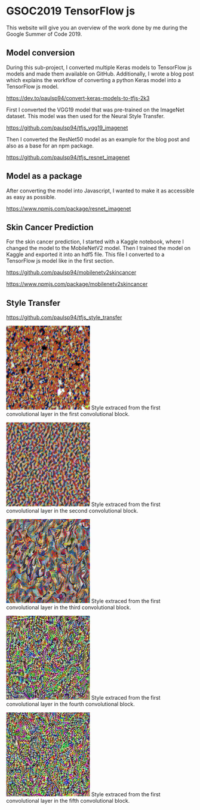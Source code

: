# GSOC2019 TensorFlow js

This website will give you an overview of the work done by me during the Google Summer of Code 2019.

## Model conversion

During this sub-project, I converted multiple Keras models to TensorFlow js models and made them available on GitHub.
Additionally, I wrote a blog post which explains the workflow of converting a python Keras model into a TensorFlow js model.

https://dev.to/paulsp94/convert-keras-models-to-tfjs-2k3


First I converted the VGG19 model that was pre-trained on the ImageNet dataset. 
This model was then used for the Neural Style Transfer.

https://github.com/paulsp94/tfjs_vgg19_imagenet

Then I converted the ResNet50 model as an example for the blog post and also as a base for an npm package.

https://github.com/paulsp94/tfjs_resnet_imagenet

## Model as a package

After converting the model into Javascript, I wanted to make it as accessible as easy as possible.

https://www.npmjs.com/package/resnet_imagenet

## Skin Cancer Prediction

For the skin cancer prediction, I started with a Kaggle notebook, where I changed the model to the MobileNetV2 model.
Then I trained the model on Kaggle and exported it into an hdf5 file. 
This file I converted to a TensorFlow js model like in the first section.

https://github.com/paulsp94/mobilenetv2skincancer

https://www.npmjs.com/package/mobilenetv2skincancer

## Style Transfer

https://github.com/paulsp94/tfjs_style_transfer

![alt text](./assets/styleTransfer/500_39807.625_style1.png "block1_conv1")
Style extraced from the first convolutional layer in the first convolutional block.

![alt text](./assets/styleTransfer/500_58900656_style2.png "block2_conv1")
Style extraced from the first convolutional layer in the second convolutional block.

![alt text](./assets/styleTransfer/500_29894260_style3.png "block3_conv1")
Style extraced from the first convolutional layer in the third convolutional block.

![alt text](./assets/styleTransfer/500_2514929.5_style4.png "block4_conv1")
Style extraced from the first convolutional layer in the fourth convolutional block.

![alt text](./assets/styleTransfer/500_82911.734375_style5.png "block5_conv1")
Style extraced from the first convolutional layer in the fifth convolutional block.

